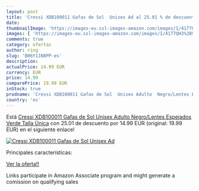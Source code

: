 ```yaml
---
layout: post
title: 'Cressi XDB100011 Gafas de Sol  Unisex Ad al 25.01 % de descuento'
date: 
thumbnailImage: 'https://images-eu.ssl-images-amazon.com/images/I/4177QH3%2B92L._SL200_.jpg'
images: [ 'https://images-eu.ssl-images-amazon.com/images/I/4177QH3%2B92L._SL200_.jpg' ]
comments: true
category: ofertas
author: ring
slug: 'B06Y11N8PP-es'
description:
actualPrice: 14.99 EUR
currency: EUR
price: 14.99
comparePrice: 19.99 EUR
inStock: true
prodname: 'Cressi XDB100011 Gafas de Sol  Unisex Adulto  Negro/Lentes Espejados Verde  Talla Única'
country: 'es'
---
```


Está [Cressi XDB100011 Gafas de Sol  Unisex Adulto  Negro/Lentes Espejados Verde  Talla Única](https://www.amazon.es/dp/B06Y11N8PP/?tag=tolees-21) con 25.01 de descuento por 14.99 EUR (original: 19.99 EUR) en el siguiente enlace!

[![Cressi XDB100011 Gafas de Sol  Unisex Ad](https://images-eu.ssl-images-amazon.com/images/I/4177QH3%2B92L._SL200_.jpg)](https://www.amazon.es/dp/B06Y11N8PP/?tag=tolees-21)

Principales características:


[Ver la oferta!!](https://www.amazon.es/dp/B06Y11N8PP/?tag=tolees-21)

Links participate in Amazon Associate program and might generate a comission on qualifying sales


